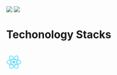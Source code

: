 <div>
  <img height="160em" src="https://github-readme-stats.vercel.app/api?username=gabrielEmilio00&count_private=true&show_icons=true&theme=radical" />
  <img height="160em" src="https://github-readme-stats.vercel.app/api/top-langs/?username=anuraghazra&layout=compact&theme=radical" />
</div>

<div>
  <h1>Techonology Stacks</h1><br>
  <img src="https://raw.githubusercontent.com/devicons/devicon/master/icons/react/react-original.svg" alt="React" height="40" width="40" align="center"/>
  <img height="" width=""  />
  <img height="" width=""  />
</div>
